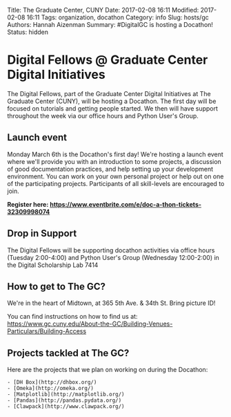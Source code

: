 Title: The Graduate Center, CUNY
Date: 2017-02-08 16:11
Modified: 2017-02-08 16:11
Tags: organization, docathon
Category: info
Slug: hosts/gc
Authors: Hannah Aizenman
Summary: #DigitalGC is hosting a Docathon!
Status: hidden


# Digital Fellows @ Graduate Center Digital Initiatives
The Digital Fellows, part of the Graduate Center Digital Initiatives at The Graduate Center (CUNY), will be hosting a Docathon. The first day will be focused on tutorials and getting people started. We then will have support throughout the week via our office hours and Python User's Group.

## Launch event
Monday March 6th is the Docathon's first day! We're hosting a launch event where we'll provide you with an introduction to some projects, a discussion of good documentation practices, and help setting up your development environment. You can work on your own personal project or help out on one of the participating projects. Participants of all skill-levels are encouraged to join.

**Register here: <https://www.eventbrite.com/e/doc-a-thon-tickets-32309998074>**

## Drop in Support
The Digital Fellows will be supporting docathon activities via office hours (Tuesday 2:00-4:00) 
and Python User's Group (Wednesday 12:00-2:00) in the Digital Scholarship Lab 7414

## How to get to The GC?
We're in the heart of Midtown, at 365 5th Ave. & 34th St. Bring picture ID!

You can find instructions on how to find us at: 
<https://www.gc.cuny.edu/About-the-GC/Building-Venues-Particulars/Building-Access>

## Projects tackled at The GC?

Here are the projects that we plan on working on during the Docathon:

    - [DH Box](http://dhbox.org/)
    - [Omeka](http://omeka.org/)
    - [Matplotlib](http://matplotlib.org/)
    - [Pandas](http://pandas.pydata.org/)
    - [Clawpack](http://www.clawpack.org/)
    
